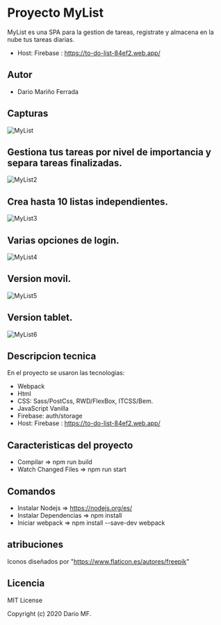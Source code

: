 # Proyecto MyList
MyList es una SPA para la gestion de tareas, registrate y almacena en la nube tus tareas diarias.

- Host: Firebase : https://to-do-list-84ef2.web.app/

## Autor
- Dario Mariño Ferrada

## Capturas


![MyList](https://user-images.githubusercontent.com/44214019/89589049-2c8cf600-d845-11ea-980c-26265fe664b7.jpg)


## Gestiona tus tareas por nivel de importancia y separa tareas finalizadas.


![MyList2](https://user-images.githubusercontent.com/44214019/89589061-3a427b80-d845-11ea-85fe-d6c6ce7aaa95.jpg)


## Crea hasta 10 listas independientes.


![MyList3](https://user-images.githubusercontent.com/44214019/89589088-3f072f80-d845-11ea-90b1-69dd2faa8d1b.jpg)


## Varias opciones de login.


![MyList4](https://user-images.githubusercontent.com/44214019/89589101-429ab680-d845-11ea-8a61-bd5dd536813f.jpg)


## Version movil.


![MyList5](https://user-images.githubusercontent.com/44214019/89589114-475f6a80-d845-11ea-9316-f687006d205e.jpg)


## Version tablet.


![MyList6](https://user-images.githubusercontent.com/44214019/89589120-4af2f180-d845-11ea-9f15-95f16842ea54.jpg)


## Descripcion tecnica
En el proyecto se usaron las tecnologias:
- Webpack
- Html
- CSS: Sass/PostCss, RWD/FlexBox, ITCSS/Bem.
- JavaScript Vanilla
- Firebase: auth/storage
- Host: Firebase : https://to-do-list-84ef2.web.app/

## Caracteristicas del proyecto
- Compilar               => npm run build
- Watch Changed Files    => npm run start

## Comandos
- Instalar Nodejs        => https://nodejs.org/es/
- Instalar Dependencias  => npm install
- Iniciar webpack        => npm install --save-dev webpack

## atribuciones
Iconos diseñados por "https://www.flaticon.es/autores/freepik"

## Licencia
MIT License

Copyright (c) 2020 Dario MF.
